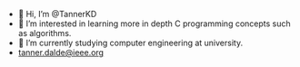 - 👋 Hi, I’m @TannerKD
- 👀 I’m interested in learning more in depth C programming concepts such as algorithms.
- 🌱 I’m currently studying computer engineering at university.
- tanner.dalde@ieee.org
